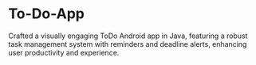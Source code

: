 # To-Do-App
Crafted a visually engaging ToDo Android app in Java, featuring a robust task management system with reminders and deadline alerts, enhancing user productivity and experience.
